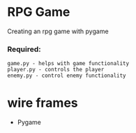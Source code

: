 # RPG Game
Creating an rpg game with pygame

### Required:
    game.py - helps with game functionality
    player.py - controls the player
    enemy.py - control enemy functionality
# wire frames
* Pygame


